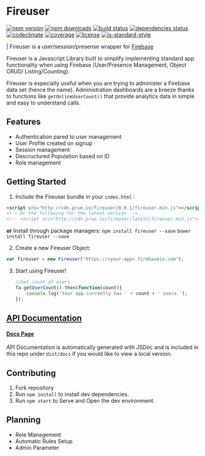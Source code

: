 # Fireuser
[![npm version](https://img.shields.io/npm/v/fireuser.svg?style=flat-square)](https://www.npmjs.com/package/fireuser)
[![npm downloads](https://img.shields.io/npm/dm/fireuser.svg?style=flat-square)](https://www.npmjs.com/package/fireuser)
[![build status](https://img.shields.io/travis/prescottprue/fireuser/master.svg?style=flat-square)](https://travis-ci.org/prescottprue/fireuser)
[![dependencies status](https://img.shields.io/david/prescottprue/fireuser/master.svg?style=flat-square)](https://david-dm.org/prescottprue/fireuser)
[![codeclimate](https://img.shields.io/codeclimate/github/prescottprue/fireuser.svg?style=flat-square)](https://codeclimate.com/github/prescottprue/fireuser)
[![coverage](https://img.shields.io/codeclimate/coverage/github/prescottprue/fireuser.svg?style=flat-square)](https://codeclimate.com/github/prescottprue/fireuser)
[![license](https://img.shields.io/npm/l/fireuser.svg?style=flat-square)](https://github.com/prescottprue/fireuser/blob/master/LICENSE)
[![js-standard-style](https://img.shields.io/badge/code%20style-standard-brightgreen.svg?style=flat-square)](http://standardjs.com/)

| Fireuser is a user/session/presense wrapper for [Firebase](http://firebase.com)

Fireuser is a Javascript Library built to simplify implementing standard app functionality when using Firebase (User/Presence Management, Object CRUD/ Listing/Counting).

Fireuser is especially useful when you are trying to administer a Firebase data set (hence the name). Administration dashboards are a breeze thanks to functions like `getOnlineUserCount()` that provide analytics data in simple and easy to understand calls.

## Features
* Authentication pared to user management
* User Profile created on signup
* Session management
* Descructured Population based on ID
* Role management


## Getting Started

1. Include the Fireuser bundle in your `index.html` :

  ```html
  <script src="http://cdn.prue.io/fireuser/0.0.1/fireuser.min.js"></script>
  <!-- Or the following for the latest version -->
  <!-- <script src="http://cdn.prue.io/fireuser/latest/fireuser.min.js"></script> -->

  ```
**or**
Install through package managers:
`npm install fireuser --save`
`bower install fireuser --save`

2. Create a new Fireuser Object:

  ```javascript
var fireuser = new Fireuser("https://<your-app>.firebaseio.com");
  ```

3. Start using Fireuser!
    ```javascript
    //Get count of users
    fa.getUserCount().then(function(count){
        console.log('Your app currently has ' + count + ' users.');
    });
    ```

## [API Documentation](http://cdn.prue.io/fireuser/latest/docs/class/src/fireuser.js~Fireuser.html)
#### [Docs Page](http://cdn.prue.io/fireuser/latest/docs/index.html)

API Documentation is automatically generated with JSDoc and is included in this repo under `dist/docs` if you would like to view a local version.



## Contributing

1. Fork repository
2. Run `npm install` to install dev dependencies.
3. Run `npm start` to Serve and Open the dev environment.

## Planning
* Role Management
* Automatic Rules Setup
* Admin Parameter

